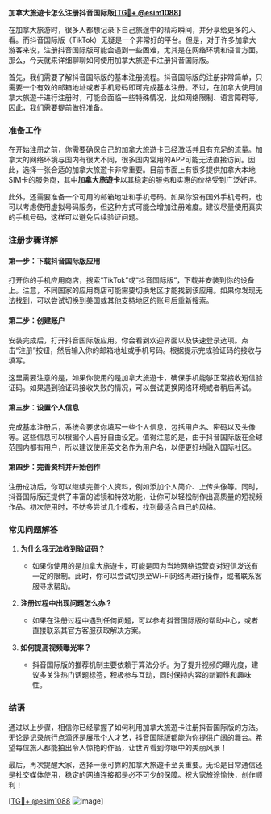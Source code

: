 **加拿大旅遊卡怎么注册抖音国际版[[TG💪+ @esim1088](https://t.me/s/esim1088)]**

在加拿大旅游时，很多人都想记录下自己旅途中的精彩瞬间，并分享给更多的人看。而抖音国际版（TikTok）无疑是一个非常好的平台。但是，对于许多加拿大游客来说，注册抖音国际版可能会遇到一些困难，尤其是在网络环境和语言方面。那么，今天就来详细聊聊如何使用加拿大旅遊卡注册抖音国际版。

首先，我们需要了解抖音国际版的基本注册流程。抖音国际版的注册非常简单，只需要一个有效的邮箱地址或者手机号码即可完成基本注册。不过，在加拿大使用加拿大旅遊卡进行注册时，可能会面临一些特殊情况，比如网络限制、语言障碍等。因此，我们需要提前做好准备。

### 准备工作

在开始注册之前，你需要确保自己的加拿大旅遊卡已经激活并且有充足的流量。加拿大的网络环境与国内有很大不同，很多国内常用的APP可能无法直接访问。因此，选择一张合适的加拿大旅遊卡非常重要。目前市面上有很多提供加拿大本地SIM卡的服务商，其中**加拿大旅遊卡**以其稳定的服务和实惠的价格受到广泛好评。

此外，还需要准备一个可用的邮箱地址和手机号码。如果你没有国外手机号码，也可以考虑使用虚拟号码服务，但这种方式可能会增加注册难度。建议尽量使用真实的手机号码，这样可以避免后续验证问题。

### 注册步骤详解

#### 第一步：下载抖音国际版应用

打开你的手机应用商店，搜索“TikTok”或“抖音国际版”，下载并安装到你的设备上。注意，不同国家的应用商店可能需要切换地区才能找到该应用。如果你发现无法找到，可以尝试切换到美国或其他支持地区的账号后重新搜索。

#### 第二步：创建账户

安装完成后，打开抖音国际版应用。你会看到欢迎界面以及快速登录选项。点击“注册”按钮，然后输入你的邮箱地址或手机号码。根据提示完成验证码的接收与填写。

这里需要注意的是，如果你使用的是加拿大旅遊卡，确保手机能够正常接收短信验证码。如果遇到验证码接收失败的情况，可以尝试更换网络环境或者稍后再试。

#### 第三步：设置个人信息

完成基本注册后，系统会要求你填写一些个人信息，包括用户名、密码以及头像等。这些信息可以根据个人喜好自由设定。值得注意的是，由于抖音国际版在全球范围内都有用户，所以建议使用英文名作为用户名，以便更好地融入国际社区。

#### 第四步：完善资料并开始创作

注册成功后，你可以继续完善个人资料，例如添加个人简介、上传头像等。同时，抖音国际版还提供了丰富的滤镜和特效功能，让你可以轻松制作出高质量的短视频作品。初次使用时，不妨多尝试几个模板，找到最适合自己的风格。

### 常见问题解答

1. **为什么我无法收到验证码？**
   - 如果你使用的是加拿大旅遊卡，可能是因为当地网络运营商对短信发送有一定的限制。此时，你可以尝试切换至Wi-Fi网络再进行操作，或者联系客服寻求帮助。

2. **注册过程中出现问题怎么办？**
   - 如果在注册过程中遇到任何问题，可以参考抖音国际版的帮助中心，或者直接联系其官方客服获取解决方案。

3. **如何提高视频曝光率？**
   - 抖音国际版的推荐机制主要依赖于算法分析。为了提升视频的曝光度，建议多关注热门话题标签，积极参与互动，同时保持内容的新颖性和趣味性。

### 结语

通过以上步骤，相信你已经掌握了如何利用加拿大旅遊卡注册抖音国际版的方法。无论是记录旅行点滴还是展示个人才艺，抖音国际版都能为你提供广阔的舞台。希望每位旅人都能拍出令人惊艳的作品，让世界看到你眼中的美丽风景！

最后，再次提醒大家，选择一张可靠的加拿大旅遊卡至关重要。无论是日常通信还是社交媒体使用，稳定的网络连接都是必不可少的保障。祝大家旅途愉快，创作顺利！

[[TG💪+ @esim1088](https://t.me/s/esim1088) ![Image](https://i.postimg.cc/4NQfJmqS/Snipaste-2025-05-13-00-14-12.png)]